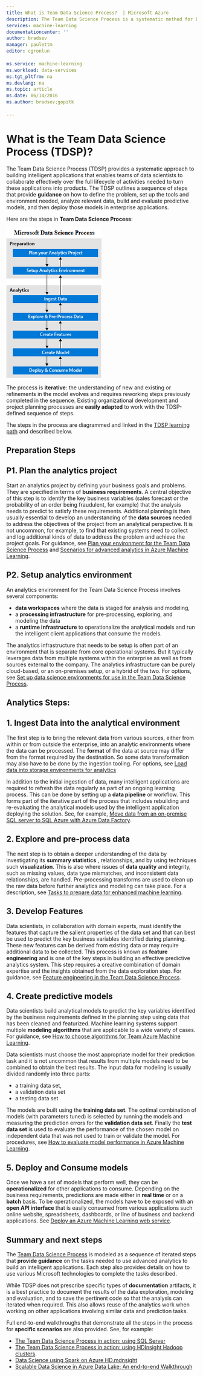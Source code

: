 ```yaml
---
title: What is Team Data Science Process?  | Microsoft Azure
description: The Team Data Science Process is a systematic method for building intelligent applications that leverage advanced analytics.
services: machine-learning
documentationcenter: ''
author: bradsev
manager: paulettm
editor: cgronlun

ms.service: machine-learning
ms.workload: data-services
ms.tgt_pltfrm: na
ms.devlang: na
ms.topic: article
ms.date: 06/14/2016
ms.author: bradsev;gopitk

---
```

# What is the Team Data Science Process (TDSP)?
The Team Data Science Process (TDSP) provides a systematic approach to building intelligent applications that enables teams of data scientists to collaborate effectively over the full lifecycle of activities needed to turn these applications into products. The TDSP outlines a sequence of steps that provide **guidance** on how to define the problem, set up the tools and environment needed, analyze relevant data, build and evaluate predictive models, and then deploy those models in enterprise applications. 

Here are the steps in **Team Data Science Process**:  

![CAP-workflow](./media/machine-learning-data-science-the-cortana-analytics-process/CAP-workflow.png)

The process is **iterative**: the understanding of new and existing or refinements in the model evolves and requires reworking steps previously completed in the sequence. Existing organizational development and project planning processes are **easily adapted** to work with the TDSP-defined sequence of steps. 

The steps in the process are diagrammed and linked in the [TDSP learning path](https://azure.microsoft.com/documentation/learning-paths/cortana-analytics-process/) and described below.  

## Preparation Steps
## P1. Plan the analytics project
Start an analytics project by defining your business goals and problems. They are specified in terms of **business requirements**. A central objective of this step is to identify the key business variables (sales forecast or the probability of an order being fraudulent, for example) that the analysis needs to predict to satisfy these requirements. Additional planning is then usually essential to develop an understanding of the **data sources** needed to address the objectives of the project from an analytical perspective. It is not uncommon, for example, to find that existing systems need to collect and log additional kinds of data to address the problem and achieve the project goals. For guidance, see [Plan your environment for the Team Data Science Process](machine-learning-data-science-plan-your-environment.md) and [Scenarios for advanced analytics in Azure Machine Learning](machine-learning-data-science-plan-sample-scenarios.md).  

## P2. Setup analytics environment
An analytics environment for the Team Data Science Process involves several components: 

* **data workspaces** where the data is staged for analysis and modeling, 
* a **processing infrastructure** for pre-processing, exploring, and modeling the data
* a **runtime infrastructure** to operationalize the analytical models and run the intelligent client applications that consume the models.  

The analytics infrastructure that needs to be setup is often part of an environment that is separate from core operational systems. But it typically leverages data from multiple systems within the enterprise as well as from sources external to the company. The analytics infrastructure can be purely cloud-based, or an on-premises setup, or a hybrid of the two. For options, see [Set up data science environments for use in the Team Data Science Process](machine-learning-data-science-environment-setup.md).

## Analytics Steps:
## 1. Ingest Data into the analytical environment
The first step is to bring the relevant data from various sources, either from within or from outside the enterprise, into an analytic environments where the data can be processed. The **format** of the data at source may differ from the format required by the destination. So some data transformation may also have to be done by the ingestion tooling. For options, see [Load data into storage environments for analytics](machine-learning-data-science-ingest-data.md)

In addition to the initial ingestion of data, many  intelligent applications are required to refresh the data regularly as part of an ongoing learning process. This can be done by setting up a **data pipeline** or workflow. This forms part of the iterative part of the process that includes rebuilding and re-evaluating the analytical models used by the intelligent application deploying the solution. See, for example, [Move data from an on-premise SQL server to SQL Azure with Azure Data Factory](machine-learning-data-science-move-sql-azure-adf.md).

## 2. Explore and pre-process data
The next step is to obtain a deeper understanding of the data by investigating its **summary statistics** , relationships, and by using techniques such **visualization**. This is also where issues of **data quality** and integrity, such as missing values, data type mismatches, and inconsistent data relationships, are handled. Pre-processing transforms are used to clean up the raw data before further analytics and modeling can take place. For a description, see [Tasks to prepare data for enhanced machine learning](machine-learning-data-science-prepare-data.md).

## 3. Develop Features
Data scientists, in collaboration with domain experts,  must identify the features that capture the salient properties of the data set and that can best be used to predict the key business variables identified during planning. These new features can be derived from existing data or may require additional data to be collected. This process is known as **feature engineering** and is one of the key steps in building an effective predictive analytics system. This step requires a creative combination of domain expertise and the insights obtained from the data exploration step. For guidance, see [Feature engineering in the Team Data Science Process](machine-learning-data-science-create-features.md).

## 4. Create predictive models
Data scientists build analytical models to predict the key variables identified by the business requirements defined in the planning step using data that has been cleaned and featurized. Machine learning systems support multiple **modeling algorithms** that are applicable to a wide variety of cases. For guidance, see [How to choose algorithms for Team Azure Machine Learning](machine-learning-algorithm-choice.md).

Data scientists must choose the most appropriate model for their prediction task and it is not uncommon that results from multiple models need to be combined to obtain the best results. The input data for modeling is usually divided randomly into three parts:

* a training data set, 
* a validation data set 
* a testing data set 

The models are built using the **training data set**. The optimal combination of models (with parameters tuned) is selected by running the models and measuring the prediction errors for the **validation data set**. Finally the **test data set** is used to evaluate the performance of the chosen model on independent data that was not used to train or validate the model.  For procedures, see [How to evaluate model performance in Azure Machine Learning](machine-learning-evaluate-model-performance.md).

## 5. Deploy and Consume models
Once we have a set of models that perform well, they can be **operationalized** for other applications to consume. Depending on the business requirements, predictions are made either in **real time** or on a **batch** basis. To be operationalized, the models have to be exposed with an **open API interface** that is easily consumed from various applications such online website, spreadsheets, dashboards, or line of business and backend applications. See [Deploy an Azure Machine Learning web service](machine-learning-publish-a-machine-learning-web-service.md).

## Summary and next steps
The [Team Data Science Process](https://azure.microsoft.com/documentation/learning-paths/cortana-analytics-process/) is modeled as a sequence of iterated steps that **provide guidance** on the tasks needed to use advanced analytics to build  an intelligent applications. Each step also provides details on how to use various Microsoft technologies to complete the tasks described. 

While TDSP does not prescribe specific types of **documentation** artifacts, it is a best practice to document the results of the data exploration, modeling and evaluation, and to save the pertinent code so that the analysis can iterated when required. This also allows reuse of the analytics work when working on other applications involving similar data and prediction tasks.

Full end-to-end walkthroughs that demonstrate all the steps in the process for **specific scenarios** are also provided. See, for example:

* [The Team Data Science Process in action: using SQL Server](machine-learning-data-science-process-sql-walkthrough.md)
* [The Team Data Science Process in action: using HDInsight Hadoop clusters](machine-learning-data-science-process-hive-walkthrough.md).
* [Data Science using Spark on Azure HD.mdnsight](machine-learning-data-science-spark-overview.md)
* [Scalable Data Science in Azure Data Lake: An end-to-end Walkthrough](machine-learning-data-science-process-data-lake-walkthrough.md)

